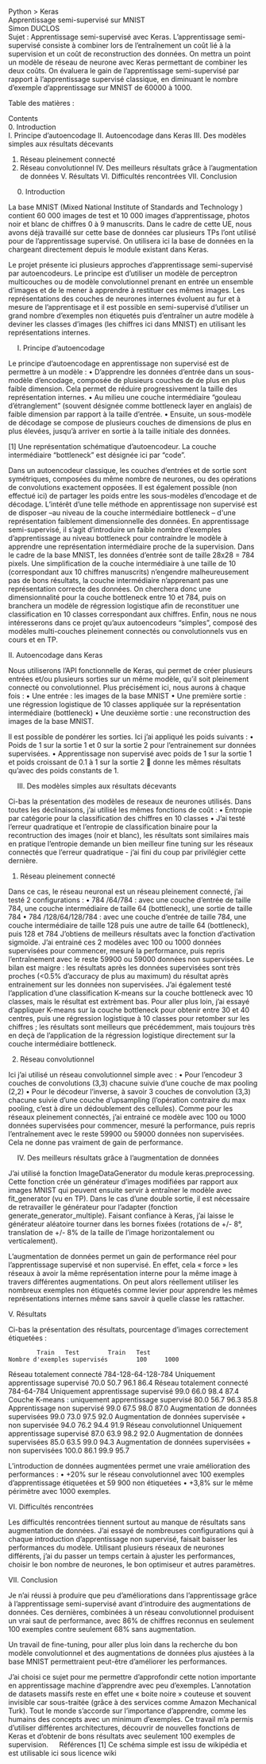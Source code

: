 Python > Keras  
Apprentissage semi-supervisé sur MNIST  
Simon DUCLOS  
Sujet :
Apprentissage semi-supervisé avec Keras. L’apprentissage semi-supervisé consiste à combiner lors de l’entraînement un coût lié à la supervision et un coût de reconstruction des données. On mettra un point un modèle de réseau de neurone avec Keras permettant de combiner les deux coûts. On évaluera le gain de l’apprentissage semi-supervisé par rapport à l’apprentissage supervisé classique, en diminuant le nombre d’exemple d’apprentissage sur MNIST de 60000 à 1000.

Table des matières :  

Contents  
0.	Introduction  
I.	Principe d’autoencodage 
II.	Autoencodage dans Keras 
III.	Des modèles simples aux résultats décevants 
  1.	Réseau pleinement connecté  
  2.	Réseau convolutionnel 
IV.	Des meilleurs résultats grâce à l’augmentation de données 
V.	Résultats 
VI.	Difficultés rencontrées 
VII.	Conclusion  

 
0.	Introduction

La base MNIST (Mixed National Institute of Standards and Technology ) contient 60 000 images de test et 10 000 images d’apprentissage, photos noir et blanc de chiffres 0 à 9 manuscrits.
Dans le cadre de cette UE, nous avons déjà travaillé sur cette base de données car plusieurs TPs l’ont utilisé pour de l’apprentissage supervisé. 
On utilisera ici la base de données en la chargeant directement depuis le module existant dans Keras.

Le projet présente ici plusieurs approches d’apprentissage semi-supervisé par autoencodeurs. 
Le principe est d’utiliser un modèle de perceptron multicouches ou de modèle convolutionnel prenant en entrée un ensemble d’images et de le mener à apprendre à restituer ces mêmes images. 
Les représentations des couches de neurones internes évoluent au fur et à mesure de l’apprentisage et il est possible en semi-supervisé d’utiliser un grand nombre d’exemples non étiquetés puis d’entraîner un autre modèle à deviner les classes d’images (les chiffres ici dans MNIST) en utilisant les représentations internes.

 
I.	Principe d’autoencodage

Le principe d’autoencodage en apprentissage non supervisé est de permettre à un modèle :
•	D’apprendre les données d’entrée dans un sous-modèle d’encodage, composée de plusieurs couches de de plus en plus faible dimension. Cela permet de réduire progressivement la taille des représentation internes.
•	Au milieu une couche intermédiaire “gouleau d’étranglement” (souvent désignée comme bottleneck layer en anglais) de faible dimension par rapport à la taille d’entrée.
•	Ensuite, un sous-modèle de décodage se compose de plusieurs couches de dimensions de plus en plus élevées, jusqu’à arriver en sortie à la taille initiale des données.























[1] Une représentation schématique d’autoencodeur. La couche intermédiaire “bottleneck” est désignée ici par “code”.


Dans un autoencodeur classique, les couches d’entrées et de sortie sont symétriques, composées du même nombre de neurones, ou des opérations de convolutions exactement opposées.
Il est également possible (non effectué ici) de partager les poids entre les sous-modèles d’encodage et de décodage.
L’intérêt d’une telle méthode en apprentissage non supervisé est de disposer –au niveau de la couche intermédiaire bottleneck – d'une représentation faiblement dimensionnelle des données.
En apprentissage semi-supervisé, il s’agit d’introduire un faible nombre d’exemples d’apprentissage au niveau bottleneck pour contraindre le modèle à apprendre une représentation intermédiaire proche de la supervision.
Dans le cadre de la base MNIST, les données d’entrée sont de taille 28x28 = 784 pixels. Une simplification de la couche intermédiaire à une taille de 10 (correspondant aux 10 chiffres manuscrits) n’engendre malheureusement pas de bons résultats, la couche intermédiaire n’apprenant pas une représentation correcte des données.
On cherchera donc une dimensionnalité pour la couche bottleneck entre 10 et 784, puis on branchera un modèle de régression logistique afin de reconstituer une classification en 10 classes correspondant aux chiffres.
Enfin, nous ne nous intéresserons dans ce projet qu’aux autoencodeurs “simples”, composé des modèles multi-couches pleinement connectés ou convolutionnels vus en cours et en TP.

II.	Autoencodage dans Keras

Nous utiliserons l’API fonctionnelle de Keras, qui permet de créer plusieurs entrées et/ou plusieurs sorties sur un même modèle, qu’il soit pleinement connecté ou convolutionnel.
Plus précisément ici, nous aurons à chaque fois :
•	Une entrée : les images de la base MNIST
•	Une première sortie : une régression logistique de 10 classes appliquée sur la représentation intermédiaire (bottleneck)
•	Une deuxième sortie : une reconstruction des images de la base MNIST.





  










Il est possible de pondérer les sorties. Ici j’ai appliqué les poids suivants :
•	Poids de 1 sur la sortie 1 et 0 sur la sortie 2 pour l’entrainement sur données supervisées.
•	Apprentissage non supervisé avec poids de 1 sur la sortie 1 et poids croissant de 0.1 à 1 sur la sortie 2  donne les mêmes résultats qu’avec des poids constants de 1.


 
III.	Des modèles simples aux résultats décevants

Ci-bas la présentation des modèles de reseaux de neurones utilisés.
Dans toutes les déclinaisons, j’ai utilisé les mêmes fonctions de coût :
•	Entropie par catégorie pour la classification des chiffres en 10 classes
•	J’ai testé l’erreur quadratique et l’entropie de classification binaire pour la recontruction des images (noir et blanc), les résultats sont similaires mais en pratique l’entropie demande un bien meilleur fine tuning sur les réseaux connectés que l’erreur quadratique - j’ai fini du coup par privilégier cette dernière.

1.	Réseau pleinement connecté

Dans ce cas, le réseau neuronal est un réseau pleinement connecté, j’ai testé 2 configurations :
•	784 /64/784 : avec une couche d’entrée de taille 784, une couche intermédiaire de taille 64 (bottleneck), une sortie de taille 784
•	784 /128/64/128/784 : avec une couche d’entrée de taille 784, une couche intermédiaire de taille 128 puis une autre de taille 64 (bottleneck), puis 128 et 784
J’obtiens de meilleurs résultats avec la fonction d’activation sigmoïde.
J’ai entrainé ces 2 modèles avec 100 ou 1000 données supervisées pour commencer, mesuré la performance, puis repris l’entraînement avec le reste 59900 ou  59000 données non supervisées. 
Le bilan est maigre : les résultats après les données supervisées sont très proches (<0.5% d’accuracy de plus au maximum) du résultat après entrainement sur les données non supervisées.
J’ai également testé l’application d’une classification K-means sur la couche bottleneck avec 10 classes, mais le résultat est extrèment bas. Pour aller plus loin, j’ai essayé d’appliquer K-means sur la couche bottleneck pour obtenir entre 30 et 40 centres, puis une régression logistique à 10 classes pour retomber sur les chiffres ; les résultats sont meilleurs que précédemment, mais toujours très en deçà de l’application de la régression logistique directement sur la couche intermédiaire bottleneck.

2.	Réseau convolutionnel

Ici j’ai utilisé un réseau convolutionnel simple avec :
•	Pour l’encodeur 3 couches de convolutions (3,3) chacune suivie d’une couche de max pooling (2,2)
•	Pour le décodeur l’inverse, à savoir 3 couches de convolution (3,3) chacune suivie d’une couche d’upsampling (l’opération contraire du max pooling, c’est à dire un dédoublement des cellules).
Comme pour les réseaux pleinement connectés, j’ai entrainé ce modèle avec 100 ou 1000 données supervisées pour commencer, mesuré la performance, puis repris l’entraînement avec le reste 59900 ou  59000 données non supervisées. Cela ne donne pas vraiment de gain de performance.

 
IV.	Des meilleurs résultats grâce à l’augmentation de données

J’ai utilisé la fonction ImageDataGenerator du module keras.preprocessing. 
Cette fonction crée un générateur d’images modifiées par rapport aux images MNIST qui peuvent ensuite servir à entraîner le modèle avec fit_generator (vu en TP).
Dans le cas d’une double sortie, il est nécessaire de retravailler le générateur pour l’adapter (fonction generate_generator_multiple).
Faisant confiance à Keras, j’ai laisse le générateur aléatoire tourner dans les bornes fixées (rotations de +/- 8°, translation de +/- 8% de la taille de l’image horizontalement ou verticalement).

L’augmentation de données permet un gain de performance réel pour l’apprentissage supervisé et non supervisé. En effet, cela « force » les réseaux à avoir la même représentation interne pour la même image à travers différentes augmentations. On peut alors réellement utiliser les nombreux exemples non étiquetés comme levier pour apprendre les mêmes représentations internes même sans savoir à quelle classe les rattacher.


V.	Résultats


Ci-bas la présentation des résultats, pourcentage d’images correctement étiquetées :

			Train	Test		Train	Test
	Nombre d'exemples supervisés		100		1000
							
Réseau totalement connecté 784-128-64-128-784	Uniquement apprentissage supervisé		70.0	50.7		96.1	86.4
Réseau totalement connecté 784-64-784	Uniquement apprentissage supervisé		99.0	66.0		98.4	87.4
	Couche K-means : uniquement apprentissage supervisé		80.0	56.7		96.3	85.8
	Apprentissage non supervisé		99.0	67.5		98.0	87.0
	Augmentation de données supervisées		99.0	73.0		97.5	92.0
	Augmentation de données supervisée + non supervisée		94.0	76.2		94.4	91.9
Réseau convolutionnel	Uniquement apprentissage supervisé		87.0	63.9		98.2	92.0
	Augmentation de données supervisées		85.0	63.5		99.0	94.3
	Augmentation de données supervisées + non supervisées		100.0	86.1		99.9	95.7

L’introduction de données augmentées permet une vraie amélioration des performances : 
•	+20% sur le réseau convolutionnel avec 100 exemples d’apprentissage étiquetées et 59 900 non étiquetées
•	+3,8% sur le même périmètre avec 1000 exemples.


VI.	Difficultés rencontrées

Les difficultés rencontrées tiennent surtout au manque de résultats sans augmentation de données. J’ai essayé de nombreuses configurations qui à chaque introduction d’apprentissage non supervisé, faisait baisser les performances du modèle.
Utilisant plusieurs réseaux de neurones différents, j’ai du passer un temps certain à ajuster les performances, choisir le bon nombre de neurones, le bon optimiseur et autres paramètres.



VII.	Conclusion

Je n’ai réussi à produire que peu d’améliorations dans l’apprentissage grâce à l’apprentissage semi-supervisé avant d’introduire des augmentations de données.
Ces dernières, combinées à un réseau convolutionnel produisent un vrai saut de performance, avec 86% de chiffres reconnus en seulement 100 exemples contre seulement 68% sans augmentation.

Un travail de fine-tuning, pour aller plus loin dans la recherche du bon modèle convolutionnel et des augmentations de données plus ajustées à la base MNIST permettraient peut-être d’améliorer les performances. 

J’ai choisi ce sujet pour me permettre d’approfondir cette notion importante en apprentissage machine d’apprendre avec peu d’exemples. L’annotation de datasets massifs reste en effet une « boite noire » couteuse et souvent invisible car sous-traitée (grâce à des services comme Amazon Mechanical Turk). Tout le monde s’accorde sur l’importance d’apprendre, comme les humains des concepts avec un minimum d’exemples. Ce travail m’a permis d’utiliser différentes architectures, découvrir de nouvelles fonctions de Keras et d’obtenir de bons résultats avec seulement 100 exemples de supervision.
 
Références 
[1] Ce schéma simple est issu de wikipédia et est utilisable ici sous licence wiki



